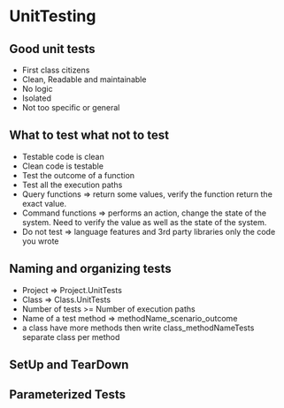 # UnitTesting
## Good unit tests
- First class citizens
- Clean, Readable and maintainable
- No logic
- Isolated
- Not too specific or general
## What to test what not to test
- Testable code is clean
- Clean code is testable
- Test the outcome of a function
- Test all the execution paths
- Query functions => return some values, verify the function return the exact value.
- Command functions => performs an action, change the state of the system. Need to verify the value as well as the state of the system.
- Do not test => language features and 3rd party libraries only the code you wrote
## Naming and organizing tests  
- Project => Project.UnitTests
- Class => Class.UnitTests
- Number of tests >= Number of execution paths
- Name of a test method => methodName_scenario_outcome
- a class have more methods then write class_methodNameTests separate class per method
## SetUp and TearDown
## Parameterized Tests

  
